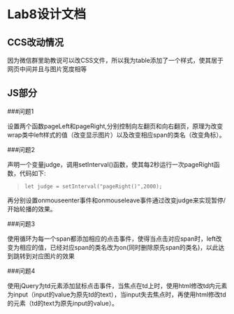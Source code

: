 ﻿# Lab8设计文档

## CCS改动情况

因为微信群里助教说可以改CSS文件，所以我为table添加了一个样式，使其居于网页中间并且与图片宽度相等
## JS部分

###问题1

设置两个函数pageLeft和pageRight,分别控制向左翻页和向右翻页，原理为改变wrap类中left样式的值（改变显示图片）以及改变相应span的类名（改变角标）。

###问题2

声明一个变量judge，调用setInterval()函数，使其每2秒运行一次pageRight函数，代码如下:
>```
>let judge = setInterval("pageRight()",2000); 
>```
再分别设置onmouseenter事件和onmouseleave事件通过改变judge来实现暂停/开始轮播的效果。

###问题3

使用循环为每一个span都添加相应的点击事件，使得当点击对应span时，left改变为相应的值，已经对应span的类名改为on(同时删除原先span的类名)，以此达到跳转到对应图片的效果

###问题4

使用jQuery为td元素添加鼠标点击事件，当焦点在td上时，使用html修改td内元素为input（input的value为原先td的text），当input失去焦点时，再使用html修改td的元素（td的text为原先input的value）。

